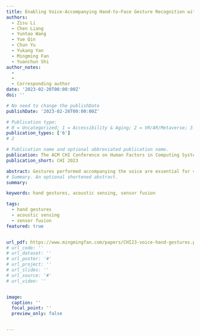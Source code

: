 ```yaml
---
title: Enabling Voice-Accompanying Hand-to-Face Gesture Recognition with Cross-Device Sensing
authors:
  - Zisu Li
  - Chen Liang
  - Yuntao Wang
  - Yue Qin
  - Chun Yu
  - Yukang Yan
  - Mingming Fan
  - Yuanchun Shi
author_notes:
  - 
  - 
  - Corresponding author
date: '2023-02-20T00:00:00Z'
doi: ''

# No need to change the publishDate 
publishDate: '2023-02-26T00:00:00Z'

# Publication type: 
# 0 = Uncategorized; 1 = Accessibility & Aging; 2 = VR/AR/Metaverse; 3 = Human-AI Collaboration; 4 = UX Methodology; 5 = Social Computing; 6 = Sensing; 
publication_types: ['6']
# 2

# Publication name and optional abbreviated publication name.
publication: The ACM CHI Conference on Human Factors in Computing Systems 2023
publication_short: CHI 2023

abstract: Gestures performed accompanying the voice are essential for voice interaction to convey complementary semantics for interaction purposes such as wake-up state and input modality. In this paper, we investigated voice-accompanying hand-to-face (VAHF) gestures for voice interaction. We targeted on hand-to-face gestures because such gestures relate closely to speech and yield signifcant acoustic features (e.g., impeding voice propagation). We conducted a user study to explore the design space of VAHF gestures, where we frst gathered candidate gestures and then applied a structural analysis to them in diferent dimensions (e.g., contact position and type), outputting a total of 8 VAHF gestures with good usability and least confusion. To facilitate VAHF gesture recognition, we proposed a novel cross-device sensing method that leverages heterogeneous channels (vocal, ultrasound, and IMU) of data from commodity devices (earbuds, watches, and rings). Our recognition model achieved an accuracy of 97.3% for recognizing 3 gestures and 91.5% for recognizing 8 gestures (excluding the "empty" gesture), proving the high applicability. Quantitative analysis also shed light on the recognition capability of each sensor channel and their different combinations. In the end, we illustrated the feasible use cases and their design principles to demonstrate the applicability of our system in various scenarios.
# Summary. An optional shortened abstract.
summary: 

keywords: hand gestures, acoustic sensing, sensor fusion

tags:
  - hand gestures
  - acoustic sensing
  - sensor fusion
featured: true


url_pdf: https://www.mingmingfan.com/papers/CHI23-voice-hand-gestures.pdf
# url_code: ''
# url_dataset: ''
# url_poster: '#'
# url_project: ''
# url_slides: ''
# url_source: '#'
# url_video: ''


image:
  caption: ''
  focal_point: ''
  preview_only: false


---
```


<!-- put your youtube/vimeo video ID here if possible -->
<!-- {{< bilibili BV1nA411z7RZ >}} -->



